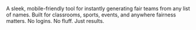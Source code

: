 A sleek, mobile-friendly tool for instantly generating fair teams from any list of names. Built for classrooms, sports, events, and anywhere fairness matters. No logins. No fluff. Just results.
